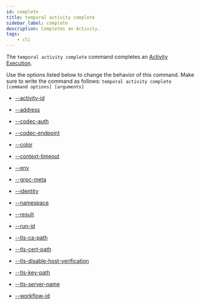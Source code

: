 ```yaml
---
id: complete
title: temporal activity complete
sidebar_label: complete
description: Completes an Activity.
tags:
	- cli
---
```



The `temporal activity complete` command completes an [Activity Execution](/concepts/what-is-an-activity-execution).

Use the options listed below to change the behavior of this command.
Make sure to write the command as follows:
`temporal activity complete [command options] [arguments]`

- [--activity-id](/cmd-options/activity-id)

- [--address](/cmd-options/address)

- [--codec-auth](/cmd-options/codec-auth)

- [--codec-endpoint](/cmd-options/codec-endpoint)

- [--color](/cmd-options/color)

- [--context-timeout](/cmd-options/context-timeout)

- [--env](/cmd-options/env)

- [--grpc-meta](/cmd-options/grpc-meta)

- [--identity](/cmd-options/identity)

- [--namespace](/cmd-options/namespace)

- [--result](/cmd-options/result)

- [--run-id](/cmd-options/run-id)

- [--tls-ca-path](/cmd-options/tls-ca-path)

- [--tls-cert-path](/cmd-options/tls-cert-path)

- [--tls-disable-host-verification](/cmd-options/tls-disable-host-verification)

- [--tls-key-path](/cmd-options/tls-key-path)

- [--tls-server-name](/cmd-options/tls-server-name)

- [--workflow-id](/cmd-options/workflow-id)

